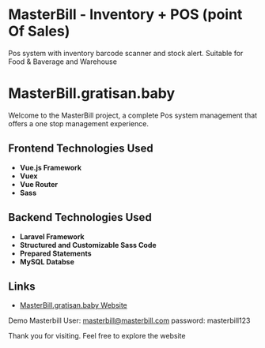 # MasterBill - Inventory + POS (point Of Sales)
Pos system with inventory barcode scanner and stock alert. Suitable for Food & Baverage and Warehouse

# MasterBill.gratisan.baby

Welcome to the MasterBill project, a complete Pos system management that offers a one stop management experience.

## Frontend Technologies Used
- **Vue.js Framework**
- **Vuex**
- **Vue Router**
- **Sass**

## Backend Technologies Used
- **Laravel Framework**
- **Structured and Customizable Sass Code**
- **Prepared Statements**
- **MySQL Databse**


## Links
- [MasterBill.gratisan.baby Website](https://masterbill.gratisan.baby/)

Demo Masterbill
User: masterbill@masterbill.com
password: masterbill123

Thank you for visiting. Feel free to explore the website
